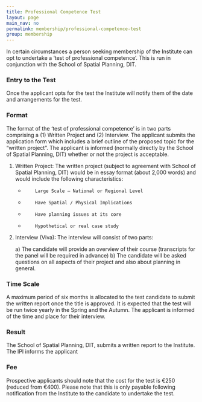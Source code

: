 ```yaml
---
title: Professional Competence Test
layout: page
main_nav: no
permalink: membership/professional-competence-test
group: membership
---
```

 
In certain circumstances a person seeking membership of the Institute can opt to undertake a ‘test of professional competence’.  This is run in conjunction with the School of Spatial Planning, DIT.
 
### Entry to the Test
 
Once the applicant opts for the test the Institute will notify them of the date and arrangements for the test.
 
### Format
 
The format of the ‘test of professional competence’ is in two parts comprising a (1) Written Project and (2) Interview.  The applicant submits the application form which includes a brief outline of the proposed topic for the “written project”.  The applicant is informed (normally directly by the School of Spatial Planning, DIT) whether or not the project is acceptable.
 
1. Written Project: The written project (subject to agreement with School of Spatial Planning, DIT) would be in essay format (about 2,000 words) and would include the following characteristics:
 
	-         Large Scale – National or Regional Level
	-         Have Spatial / Physical Implications
	-         Have planning issues at its core
	-         Hypothetical or real case study
 
2. Interview (Viva): The interview will consist of two parts:
 
	a)  The candidate will provide an overview of their course (transcripts for the panel will be required in advance)
	b)  The candidate will be asked questions on all aspects of their project and also about planning in general.
 

### Time Scale
 
A maximum period of six months is allocated to the test candidate to submit the written report once the title is approved.  It is expected that the test will be run twice yearly in the Spring and the Autumn.  The applicant is informed of the time and place for their interview.
 
### Result
 
The School of Spatial Planning, DIT, submits a written report to the Institute.  The IPI informs the applicant
 
### Fee
 
Prospective applicants should note that the cost for the test is €250 (reduced from €400).  Please note that this is only payable following notification from the Institute to the candidate to undertake the test.